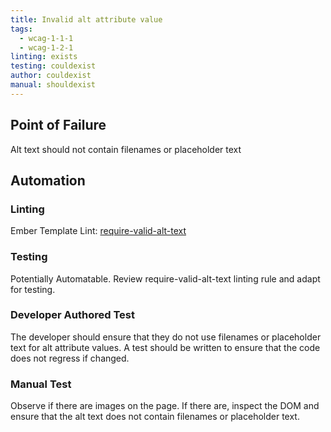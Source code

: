 ```yaml
---
title: Invalid alt attribute value
tags:
  - wcag-1-1-1
  - wcag-1-2-1
linting: exists
testing: couldexist
author: couldexist
manual: shouldexist
---
```


## Point of Failure

Alt text should not contain filenames or placeholder text

## Automation

### Linting

Ember Template Lint: [require-valid-alt-text](https://github.com/ember-template-lint/ember-template-lint/blob/master/docs/rule/require-valid-alt-text.md)

### Testing

Potentially Automatable. Review require-valid-alt-text linting rule and adapt for testing.

### Developer Authored Test

The developer should ensure that they do not use filenames or placeholder text for alt attribute values. A test should be written to ensure that the code does not regress if changed.

### Manual Test

Observe if there are images on the page. If there are, inspect the DOM and ensure that the alt text does not contain filenames or placeholder text.
